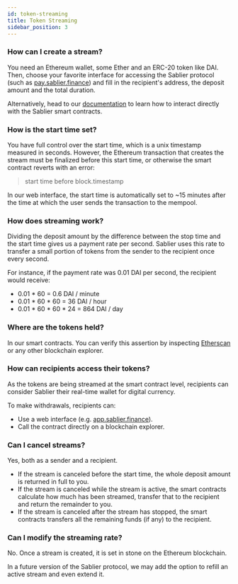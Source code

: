 ```yaml
---
id: token-streaming
title: Token Streaming
sidebar_position: 3
---
```


### How can I create a stream?

You need an Ethereum wallet, some Ether and an ERC-20 token like DAI. Then, choose your favorite interface for accessing
the Sablier protocol (such as [pay.sablier.finance](https://pay.sablier.finance)) and fill in the recipient's address,
the deposit amount and the total duration.

Alternatively, head to our [documentation](../guides/getting-started) to learn how to interact directly with the Sablier
smart contracts.

### How is the start time set?

You have full control over the start time, which is a unix timestamp measured in seconds. However, the Ethereum
transaction that creates the stream must be finalized before this start time, or otherwise the smart contract reverts
with an error:

> start time before block.timestamp

In our web interface, the start time is automatically set to ~15 minutes after the time at which the user sends the
transaction to the mempool.

### How does streaming work?

Dividing the deposit amount by the difference between the stop time and the start time gives us a payment rate per
second. Sablier uses this rate to transfer a small portion of tokens from the sender to the recipient once every second.

For instance, if the payment rate was 0.01 DAI per second, the recipient would receive:

- 0.01 \* 60 = 0.6 DAI / minute
- 0.01 \* 60 \* 60 = 36 DAI / hour
- 0.01 \* 60 \* 60 \* 24 = 864 DAI / day

### Where are the tokens held?

In our smart contracts. You can verify this assertion by inspecting
[Etherscan](https://etherscan.io/address/0xCD18eAa163733Da39c232722cBC4E8940b1D8888) or any other blockchain explorer.

### How can recipients access their tokens?

As the tokens are being streamed at the smart contract level, recipients can consider Sablier their real-time wallet for
digital currency.

To make withdrawals, recipients can:

- Use a web interface (e.g. [app.sablier.finance](https://app.sablier.finance)).
- Call the contract directly on a blockchain explorer.

### Can I cancel streams?

Yes, both as a sender and a recipient.

- If the stream is canceled before the start time, the whole deposit amount is returned in full to you.
- If the stream is canceled while the stream is active, the smart contracts calculate how much has been streamed,
  transfer that to the recipient and return the remainder to you.
- If the stream is canceled after the stream has stopped, the smart contracts transfers all the remaining funds (if any)
  to the recipient.

### Can I modify the streaming rate?

No. Once a stream is created, it is set in stone on the Ethereum blockchain.

In a future version of the Sablier protocol, we may add the option to refill an active stream and even extend it.
